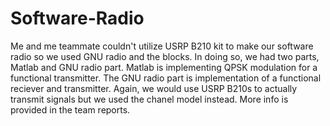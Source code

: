 # Software-Radio
Me and me teammate couldn't utilize USRP B210 kit to make our software radio so we used GNU radio and the blocks.
In doing so, we had two parts, Matlab and GNU radio part.
Matlab is implementing QPSK modulation for a functional transmitter. 
The GNU radio part is implementation of a functional reciever and transmitter.
Again, we would use USRP B210s to actually transmit signals but we used the chanel model instead.
More info is provided in the team reports.
